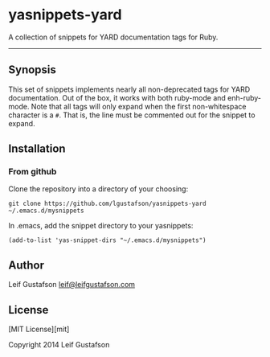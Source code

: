 yasnippets-yard
===============

A collection of snippets for YARD documentation tags for Ruby.

---

Synopsis
--------

This set of snippets implements nearly all non-deprecated tags for YARD
documentation.  Out of the box, it works with both ruby-mode and
enh-ruby-mode.  Note that all tags will only expand when the first
non-whitespace character is a `#`.  That is, the line must be commented
out for the snippet to expand.

Installation
------------

### From github

Clone the repository into a directory of your choosing:

    git clone https://github.com/lgustafson/yasnippets-yard ~/.emacs.d/mysnippets

In .emacs, add the snippet directory to your yasnippets:

    (add-to-list 'yas-snippet-dirs "~/.emacs.d/mysnippets")

Author
------
Leif Gustafson <leif@leifgustafson.com>

License
-------

[MIT License][mit]

Copyright 2014 Leif Gustafson

